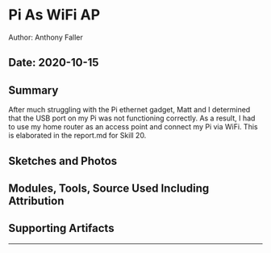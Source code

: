 #  Pi As WiFi AP

Author: Anthony Faller

Date: 2020-10-15
-----

## Summary
After much struggling with the Pi ethernet gadget, Matt and I determined that the USB port on my Pi was not functioning correctly. As a result, I had to use my home router as an access point and connect my Pi via WiFi. This is elaborated in the report.md for Skill 20.

## Sketches and Photos


## Modules, Tools, Source Used Including Attribution


## Supporting Artifacts


-----
